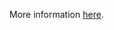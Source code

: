 More information [here](https://docs.prismacloud.io/en/enterprise-edition/policy-reference/docker-policies/docker-policy-index/ensure-docker-wget-secure.html).
